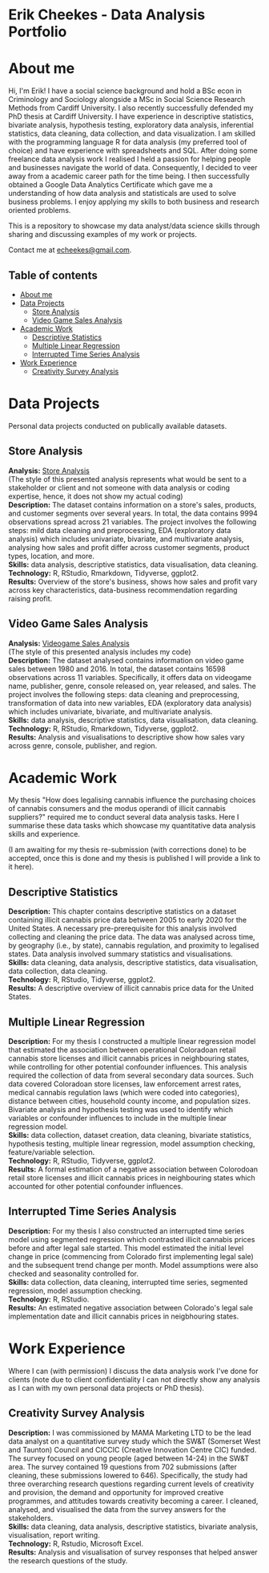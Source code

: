 # Erik Cheekes - Data Analysis Portfolio

# About me

Hi, I'm Erik! I have a social science background and hold a BSc econ in Criminology and Sociology alongside a MSc in Social Science Research Methods from Cardiff University. I also recently successfully defended my PhD thesis at Cardiff University. I have experience in descriptive statistics, bivariate analysis, hypothesis testing, exploratory data analysis, inferential statistics, data cleaning, data collection, and data visualization. I am skilled with the programming language R for data analysis (my preferred tool of choice) and have experience with spreadsheets and SQL. After doing some freelance data analysis work I realised I held a passion for helping people and businesses navigate the world of data. Consequently, I decided to veer away from a academic career path for the time being. I then successfully obtained a Google Data Analytics Certificate which gave me a understanding of how data analysis and statisticals are used to solve business problems. I enjoy applying my skills to both business and research oriented problems.

This is a repository to showcase my data analyst/data science skills through sharing and discussing examples of my work or projects.

Contact me at echeekes@gmail.com.

## Table of contents

- [About me](#about-me)
- [Data Projects](#data-projects)
  + [Store Analysis](#store-analysis)
  + [Video Game Sales Analysis](#video-game-sales-analysis)
- [Academic Work](#academic-work)
  + [Descriptive Statistics](#descriptive-statistics)
  + [Multiple Linear Regression](#multiple-linear-regression)
  + [Interrupted Time Series Analysis](#interrupted-time-series-analysis)
- [Work Experience](#work-experience)
  + [Creativity Survey Analysis](#creativity-survey-analysis)

# Data Projects

Personal data projects conducted on publically available datasets.

## Store Analysis

**Analysis:** [Store Analysis](https://github.com/etceek/Data-Analysis-Portfolio/blob/main/store_analysis.md)<br/> 
(The style of this presented analysis represents what would be sent to a stakeholder or client and not someone with data analysis or coding expertise, hence, it does not show my actual coding)<br/> 
**Description:** The dataset contains information on a store's sales, products, and customer segments over several years. In total, the data contains 9994 observations spread across 21 variables. The project involves the following steps: mild data cleaning and preprocessing, EDA (exploratory data analysis) which includes univariate, bivariate, and multivariate analysis, analysing how sales and profit differ across customer segments, product types, location, and more.<br/> 
**Skills:** data analysis, descriptive statistics, data visualisation, data cleaning.<br/>
**Technology:** R, RStudio, Rmarkdown, Tidyverse, ggplot2.<br/>
**Results:** Overview of the store's business, shows how sales and profit vary across key characteristics, data-business recommendation regarding raising profit.<br/>

## Video Game Sales Analysis

**Analysis:** [Videogame Sales Analysis](https://github.com/etceek/Data-Analysis-Portfolio/blob/main/vg_sales_analysis.md)<br/> 
(The style of this presented analysis includes my code)<br/>
**Description:** The dataset analysed contains information on video game sales between 1980 and 2016. In total, the dataset contains 16598 observations across 11 variables. Specifically, it offers data on videogame name, publisher, genre, console released on, year released, and sales. The project involves the following steps: data cleaning and preprocessing, transformation of data into new variables, EDA (exploratory data analysis) which includes univariate, bivariate, and multivariate analysis.<br/> 
**Skills:** data analysis, descriptive statistics, data visualisation, data cleaning.<br/>
**Technology:** R, RStudio, Rmarkdown, Tidyverse, ggplot2.<br/>
**Results:** Analysis and visualisations to descriptive show how sales vary across genre, console, publisher, and region.<br/>

# Academic Work

My thesis "How does legalising cannabis influence the purchasing choices of cannabis consumers and the modus operandi of illicit cannabis suppliers?" required me to conduct several data analysis tasks. Here I summarise these data tasks which showcase my quantitative data analysis skills and experience. 

(I am awaiting for my thesis re-submission (with corrections done) to be accepted, once this is done and my thesis is published I will provide a link to it here).

## Descriptive Statistics

**Description:** This chapter contains descriptive statistics on a dataset containing illicit cannabis price data between 2005 to early 2020 for the United States. A necessary pre-prerequisite for this analysis involved collecting and cleaning the price data. The data was analysed across time, by geography (i.e., by state), cannabis regulation, and proximity to legalised states. Data analysis involved summary statistics and visualisations.<br/> 
**Skills:** data cleaning, data analysis, descriptive statistics, data visualisation, data collection, data cleaning.<br/>
**Technology:** R, RStudio, Tidyverse, ggplot2.<br/>
**Results:** A descriptive overview of illicit cannabis price data for the United States.<br/>

## Multiple Linear Regression

**Description:** For my thesis I constructed a multiple linear regression model that estimated the association between operational Coloradoan retail cannabis store licenses and illicit cannabis prices in neighbouring states, while controlling for other potential confounder influences. This analysis required the collection of data from several secondary data sources. Such data covered Coloradoan store licenses, law enforcement arrest rates, medical cannabis regulation laws (which were coded into categories), distance between cities, household county income, and population sizes. Bivariate analysis and hypothesis testing was used to identify which variables or confounder influences to include in the multiple linear regression model.<br/>
**Skills:** data collection, dataset creation, data cleaning, bivariate statistics, hypothesis testing, multiple linear regression, model assumption checking, feature/variable selection.<br/>
**Technology:** R, RStudio, Tidyverse, ggplot2.<br/>
**Results:** A formal estimation of a negative association between Colorodoan retail store licenses and illicit cannabis prices in neighbouring states which accounted for  other potential confounder influences.<br/>

## Interrupted Time Series Analysis

**Description:** For my thesis I also constructed an interrupted time series model using segmented regression which contrasted illicit cannabis prices before and after legal sale started. This model estimated the initial level change in price (commencing from Colorado first implementing legal sale) and the subsequent trend change per month. Model assumptions were also checked and seasonality controlled for.<br/> 
**Skills:** data collection, data cleaning, interrupted time series, segmented regression, model assumption checking.<br/>
**Technology:** R, RStudio.<br/>
**Results:** An estimated negative association between Colorado's legal sale implementation date and illicit cannabis prices in neigbhouring states.<br/>

# Work Experience

Where I can (with permission) I discuss the data analysis work I've done for clients (note due to client confidentiality I can not directly show any analysis as I can with my own personal data projects or PhD thesis).

## Creativity Survey Analysis

**Description:** I was commissioned by MAMA Marketing LTD to be the lead data analyst on a quantitative survey study which the SW&T (Somerset West and Taunton) Council and CICCIC (Creative Innovation Centre CIC) funded. The survey focused on young people (aged between 14-24) in the SW&T area. The survey contained 19 questions from 702 submissions (after cleaning, these submissions lowered to 646). Specifically, the study had three overarching research questions regarding current levels of creativity and provision, the demand and opportunity for improved creative programmes, and attitudes towards creativity becoming a career. I cleaned, analysed, and visualised the data from the survey answers for the stakeholders.<br/>
**Skills:** data cleaning, data analysis, descriptive statistics, bivariate analysis, visualisation, report writing.<br/>
**Technology:** R, Rstudio, Microsoft Excel.<br/>
**Results:** Analysis and visualisation of survey responses that helped answer the research questions of the study.<br/>
